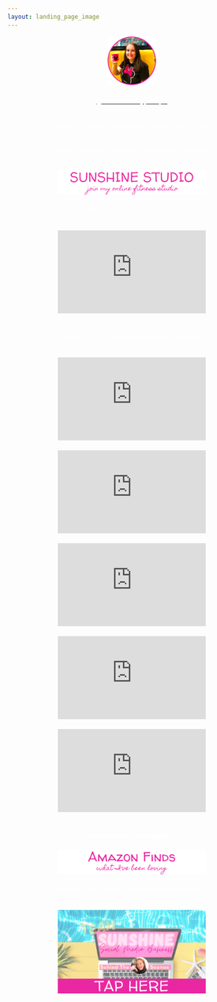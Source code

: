 ```yaml
---
layout: landing_page_image
---
```

<center>
<img src='/i/corinnamaryphillips/cmp-small.png' style='width: 100px; height: 100px; margin: auto;' alt='Profile image of Corinna'>
<h6>
<a href="https://www.instagram.com/corinnamaryphillips/" target="_blank" rel="noopener"><span style="color:white">@corinnamaryphillips</span></a>
</h6>
  <h6 class="title"><span style="color:white">Corinna Phillips | Business & Weight Loss Coach</span></h6>
</center>
 <div class="separator-2"></div>
<center>

<h6 class="title"><span style="color:white">Enquire about personalised coaching & support:</span></h6>
<a href="/sunshinestudio"><img src='/i/Buttons/instagram/cmp/sunshinestudio.png' alt='link to Sunshine Studio information request page' /></a>

<br />

<!-- Corinna Phillips YouTube START -->
  <h6 class="title"><span style="color:white">My latest YouTube video...</span></h6>
<iframe width="300" height="168" src="https://www.youtube-nocookie.com/embed/6F_3NzpxdCA?rel=0" frameborder="0" allow="accelerometer; autoplay; encrypted-media; gyroscope; picture-in-picture" allowfullscreen></iframe>
<br><br>
<!-- Corinna Phillips YouTube END -->

<!-- Dream it, Do it START -->
  <h6 class="title"><span style="color:white">"Dream It, Do It" health & wellness coaching...</span></h6>

<iframe width="300" height="168" src="https://www.youtube-nocookie.com/embed/_6LCt0kEA5s?rel=0" frameborder="0" allow="accelerometer; autoplay; encrypted-media; gyroscope; picture-in-picture" allowfullscreen></iframe>
<br><br>

<iframe width="300" height="168" src="https://www.youtube-nocookie.com/embed/UsQ9g1suvzQ?rel=0" frameborder="0" allow="accelerometer; autoplay; encrypted-media; gyroscope; picture-in-picture" allowfullscreen></iframe>
<br><br>

<iframe width="300" height="168" src="https://www.youtube-nocookie.com/embed/NbgpoTizzgI?rel=0" frameborder="0" allow="accelerometer; autoplay; encrypted-media; gyroscope; picture-in-picture" allowfullscreen></iframe>
<br><br>

<iframe width="300" height="168" src="https://www.youtube-nocookie.com/embed/g1q9gaPVRrE?rel=0" frameborder="0" allow="accelerometer; autoplay; encrypted-media; gyroscope; picture-in-picture" allowfullscreen></iframe>
<br><br>

<iframe width="300" height="168" src="https://www.youtube-nocookie.com/embed/h4rJ8Nmq-rg?rel=0" frameborder="0" allow="accelerometer; autoplay; encrypted-media; gyroscope; picture-in-picture" allowfullscreen></iframe>
<br><br>

<!-- Dream It, Do It END -->

<div class="separator-2"></div>
<h4 class="title"><span style="color:white">As seen on my Instagram...</span></h4>
<a href="https://www.amazon.co.uk/shop/inspiringlifedesign?listId=3U0NM08QFZXW7&ref=idea_share_inf" target="_blank" rel="noopener"><img src='/i/Buttons/instagram/cmp/amazon.png' alt='link to my Amazon Storefront Instagram list' /></a>

<br />

 <div class="separator-2"></div>
<h6 class="title"><span style="color:white">Behind The Scenes Of My Fitness Business...</span></h6>
<a href="/sunshinestudio/mentorship/behind-scenes"><img src='/i/Buttons/instagram/image-buttons/behind-scenes-button.png' style='width: 300px; margin: auto;' alt='link to Sunshine Social Media Mentorship behind the scenes signup page' /></a>
<br />

</center>